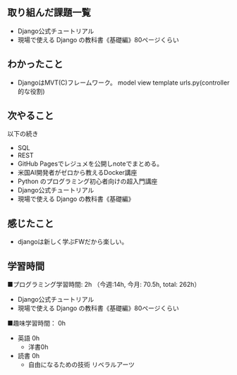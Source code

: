## 取り組んだ課題一覧
- Django公式チュートリアル
- 現場で使える Django の教科書《基礎編》80ページくらい

## わかったこと
- DjangoはMVT(C)フレームワーク。 model view template urls.py(controller的な役割)

## 次やること
以下の続き
- SQL
- REST
- GitHub Pagesでレジュメを公開しnoteでまとめる。
- 米国AI開発者がゼロから教えるDocker講座
- Python のプログラミング初心者向けの超入門講座
- Django公式チュートリアル
- 現場で使える Django の教科書《基礎編》

## 感じたこと
- djangoは新しく学ぶFWだから楽しい。

## 学習時間
■プログラミング学習時間: 2h （今週:14h, 今月: 70.5h, total: 262h）
- Django公式チュートリアル
- 現場で使える Django の教科書《基礎編》80ページくらい

■趣味学習時間： 0h
- 英語 0h
  - 洋書0h
- 読書 0h
  - 自由になるための技術 リベラルアーツ
